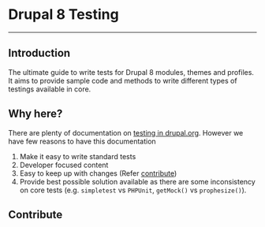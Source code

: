# Drupal 8 Testing

---

## Introduction

The ultimate guide to write tests for Drupal 8 modules, themes and profiles. It aims to provide sample code and methods to write different types of testings available in core.


## Why here?
There are plenty of documentation on [testing in drupal.org](https://www.drupal.org/docs/testing). However we have few reasons to have this documentation

1. Make it easy to write standard tests
2. Developer focused content
3. Easy to keep up with changes (Refer [contribute]())
4. Provide best possible solution available as there are some inconsistency on core tests (e.g. `simpletest` vs `PHPUnit`, `getMock()` vs `prophesize()`).

## Contribute
